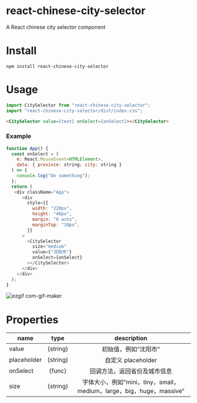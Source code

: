 # react-chinese-city-selector

A React chinese city selector component

# Install

```npm
npm install react-chinese-city-selector
```

# Usage

```javascript
import CitySelector from "react-chinese-city-selector";
import "react-chinese-city-selector/dist/index.css";
```

```html
<CitySelector value={text} onSelect={onSelect}></CitySelector>
```

### Example

```javascript
function App() {
  const onSelect = (
    e: React.MouseEvent<HTMLElement>,
    data: { province: string; city: string }
  ) => {
    console.log("Do something");
  };
  return (
   <div className="App">
      <div
        style={{
          width: "220px",
          height: "40px",
          margin: "0 auto",
          marginTop: "10px",
        }}
      >
        <CitySelector
          size="medium"
          value={"沈阳市"}
          onSelect={onSelect}
        ></CitySelector>
      </div>
    </div>
  );
}
```

![ezgif com-gif-maker](https://user-images.githubusercontent.com/9278601/140640416-4d7c7d31-f383-4b1b-bc23-336d4a725168.gif)

# Properties

| name        |   type   |                             description                              |
| ----------- | :------: | :------------------------------------------------------------------: |
| value       | {string} |                         初始值，例如“沈阳市“                         |
| placeholder | {string} |                          自定义 placeholder                          |
| onSelect    |  {func}  |                     回调方法，返回省份及城市信息                     |
| size        | {string} | 字体大小，例如”mini，tiny，small，medium，large，big，huge，massive“ |
